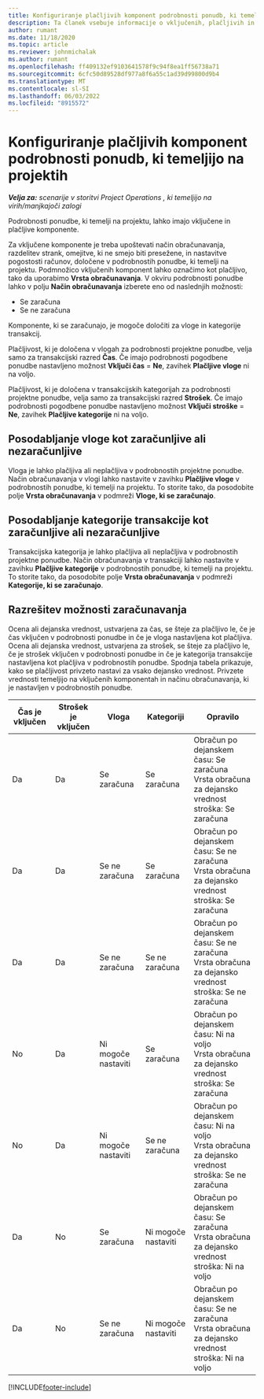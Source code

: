 ```yaml
---
title: Konfiguriranje plačljivih komponent podrobnosti ponudb, ki temeljijo na projektih
description: Ta članek vsebuje informacije o vključenih, plačljivih in neplačljivih komponentah v podrobnostih ponudb, ki temeljijo na projektih.
author: rumant
ms.date: 11/18/2020
ms.topic: article
ms.reviewer: johnmichalak
ms.author: rumant
ms.openlocfilehash: ff409132ef9103641578f9c94f8ea1ff56738a71
ms.sourcegitcommit: 6cfc50d89528df977a8f6a55c1ad39d99800d9b4
ms.translationtype: MT
ms.contentlocale: sl-SI
ms.lasthandoff: 06/03/2022
ms.locfileid: "8915572"
---
```

# <a name="configure-the-chargeable-components-of-a-project-based-quote-line"></a>Konfiguriranje plačljivih komponent podrobnosti ponudb, ki temeljijo na projektih

_**Velja za:** scenarije v storitvi Project Operations , ki temeljijo na virih/manjkajoči zalogi_

Podrobnosti ponudbe, ki temelji na projektu, lahko imajo vključene in plačljive komponente.

Za vključene komponente je treba upoštevati način obračunavanja, razdelitev strank, omejitve, ki ne smejo biti presežene, in nastavitve pogostosti računov, določene v podrobnostih ponudbe, ki temelji na projektu.
Podmnožico vključenih komponent lahko označimo kot plačljivo, tako da uporabimo **Vrsta obračunavanja**. V okviru podrobnosti ponudbe lahko v polju **Način obračunavanja** izberete eno od naslednjih možnosti:

   - Se zaračuna
   - Se ne zaračuna

Komponente, ki se zaračunajo, je mogoče določiti za vloge in kategorije transakcij.

Plačljivost, ki je določena v vlogah za podrobnosti projektne ponudbe, velja samo za transakcijski razred **Čas**. Če imajo podrobnosti pogodbene ponudbe nastavljeno možnost **Vključi čas** = **Ne**, zavihek **Plačljive vloge** ni na voljo.

Plačljivost, ki je določena v transakcijskih kategorijah za podrobnosti projektne ponudbe, velja samo za transakcijski razred **Strošek**. Če imajo podrobnosti pogodbene ponudbe nastavljeno možnost **Vključi stroške** = **Ne**, zavihek **Plačljive kategorije** ni na voljo.

## <a name="update-a-role-to-be-chargeable-or-non-chargeable"></a>Posodabljanje vloge kot zaračunljive ali nezaračunljive
Vloga je lahko plačljiva ali neplačljiva v podrobnostih projektne ponudbe. Način obračunavanja v vlogi lahko nastavite v zavihku **Plačljive vloge** v podrobnostih ponudbe, ki temelji na projektu. To storite tako, da posodobite polje **Vrsta obračunavanja** v podmreži **Vloge, ki se zaračunajo**. 

## <a name="update-a-transaction-category-to-be-chargeable-or-non-chargeable"></a>Posodabljanje kategorije transakcije kot zaračunljive ali nezaračunljive
Transakcijska kategorija je lahko plačljiva ali neplačljiva v podrobnostih projektne ponudbe. Način obračunavanja v transakciji lahko nastavite v zavihku **Plačljive kategorije** v podrobnostih ponudbe, ki temelji na projektu. To storite tako, da posodobite polje **Vrsta obračunavanja** v podmreži **Kategorije, ki se zaračunajo**. 

## <a name="resolve-chargeability"></a>Razrešitev možnosti zaračunavanja

Ocena ali dejanska vrednost, ustvarjena za čas, se šteje za plačljivo le, če je čas vključen v podrobnosti ponudbe in če je vloga nastavljena kot plačljiva.
Ocena ali dejanska vrednost, ustvarjena za strošek, se šteje za plačljivo le, če je strošek vključen v podrobnosti ponudbe in če je kategorija transakcije nastavljena kot plačljiva v podrobnostih ponudbe. Spodnja tabela prikazuje, kako se plačljivost privzeto nastavi za vsako dejansko vrednost. Privzete vrednosti temeljijo na vključenih komponentah in načinu obračunavanja, ki je nastavljen v podrobnostih ponudbe.

| Čas je vključen | Strošek je vključen | Vloga | Kategoriji | Opravilo |
| --- | --- | --- | --- | --- |
| Da | Da | Se zaračuna | Se zaračuna | Obračun po dejanskem času: Se zaračuna </br>Vrsta obračuna za dejansko vrednost stroška: Se zaračuna |
| Da | Da | Se ne zaračuna | Se zaračuna | Obračun po dejanskem času: Se ne zaračuna </br>Vrsta obračuna za dejansko vrednost stroška: Se zaračuna |
| Da | Da | Se ne zaračuna | Se ne zaračuna | Obračun po dejanskem času: Se ne zaračuna </br>Vrsta obračuna za dejansko vrednost stroška: Se ne zaračuna |
| No | Da | Ni mogoče nastaviti | Se zaračuna | Obračun po dejanskem času: Ni na voljo </br>Vrsta obračuna za dejansko vrednost stroška: Se zaračuna |
| No | Da | Ni mogoče nastaviti | Se ne zaračuna | Obračun po dejanskem času: Ni na voljo </br>Vrsta obračuna za dejansko vrednost stroška: Se ne zaračuna |
| Da | No | Se zaračuna | Ni mogoče nastaviti | Obračun po dejanskem času: Se zaračuna </br>Vrsta obračuna za dejansko vrednost stroška: Ni na voljo |
| Da | No | Se ne zaračuna | Ni mogoče nastaviti | Obračun po dejanskem času: Se ne zaračuna </br> Vrsta obračuna za dejansko vrednost stroška: Ni na voljo |


[!INCLUDE[footer-include](../includes/footer-banner.md)]